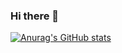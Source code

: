 ### Hi there 👋
[![Anurag's GitHub stats](https://github-readme-stats.vercel.app/api?username=geromegrignon&include_all_commits=true)](https://github.com/anuraghazra/github-readme-stats)

<!--
**geromegrignon/geromegrignon** is a ✨ _special_ ✨ repository because its `README.md` (this file) appears on your GitHub profile.

Here are some ideas to get you started:

- 🔭 I’m currently working on ...
- 🌱 I’m currently learning ...
- 👯 I’m looking to collaborate on ...
- 🤔 I’m looking for help with ...
- 💬 Ask me about ...
- 📫 How to reach me: ...
- 😄 Pronouns: ...
- ⚡ Fun fact: ...
-->
